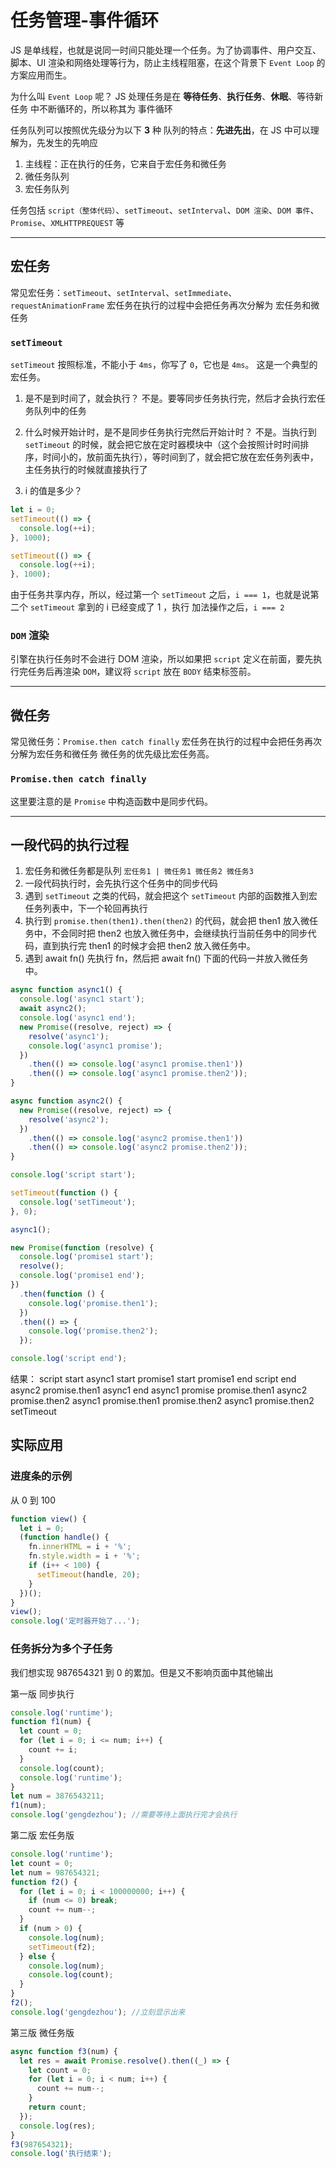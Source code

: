 # 任务管理-事件循环

JS 是单线程，也就是说同一时间只能处理一个任务。为了协调事件、用户交互、脚本、UI 渲染和网络处理等行为，防止主线程阻塞，在这个背景下 `Event Loop` 的方案应用而生。

为什么叫 `Event Loop` 呢？
JS 处理任务是在 **等待任务**、**执行任务**、**休眠**、等待新任务 中不断循环的，所以称其为 事件循环

任务队列可以按照优先级分为以下 **3** 种
队列的特点：**先进先出**，在 JS 中可以理解为，先发生的先响应

1. 主线程：正在执行的任务，它来自于宏任务和微任务
2. 微任务队列
3. 宏任务队列

任务包括 `script（整体代码）`、`setTimeout`、`setInterval`、`DOM 渲染`、`DOM 事件`、`Promise`、`XMLHTTPREQUEST` 等

---

## 宏任务

常见宏任务：`setTimeout`、`setInterval`、`setImmediate`、`requestAnimationFrame`
宏任务在执行的过程中会把任务再次分解为 宏任务和微任务

### `setTimeout`

`setTimeout` 按照标准，不能小于 `4ms`，你写了 `0`，它也是 `4ms`。
这是一个典型的宏任务。

1. 是不是到时间了，就会执行？
   不是。要等同步任务执行完，然后才会执行宏任务队列中的任务

2. 什么时候开始计时，是不是同步任务执行完然后开始计时？
   不是。当执行到 `setTimeout` 的时候，就会把它放在定时器模块中（这个会按照计时时间排序，时间小的，放前面先执行），等时间到了，就会把它放在宏任务列表中，主任务执行的时候就直接执行了

3. i 的值是多少？

```javascript
let i = 0;
setTimeout(() => {
  console.log(++i);
}, 1000);

setTimeout(() => {
  console.log(++i);
}, 1000);
```

由于任务共享内存，所以，经过第一个 `setTimeout` 之后，`i === 1`，也就是说第二个 `setTimeout` 拿到的 i 已经变成了 1 ，执行 加法操作之后，`i === 2`

### `DOM` 渲染

引擎在执行任务时不会进行 DOM 渲染，所以如果把 `script` 定义在前面，要先执行完任务后再渲染 `DOM`，建议将 `script` 放在 `BODY` 结束标签前。

<hr/>

## 微任务

常见微任务：`Promise.then catch finally`
宏任务在执行的过程中会把任务再次分解为宏任务和微任务
微任务的优先级比宏任务高。

### `Promise.then catch finally`

这里要注意的是 `Promise` 中构造函数中是同步代码。

<hr>

## 一段代码的执行过程

1. 宏任务和微任务都是队列 `宏任务1 | 微任务1 微任务2 微任务3`
2. 一段代码执行时，会先执行这个任务中的同步代码
3. 遇到 `setTimeout` 之类的代码，就会把这个 `setTimeout` 内部的函数推入到宏任务列表中，下一个轮回再执行
4. 执行到 `promise.then(then1).then(then2)` 的代码，就会把 then1 放入微任务中，不会同时把 then2 也放入微任务中，会继续执行当前任务中的同步代码，直到执行完 then1 的时候才会把 then2 放入微任务中。
5. 遇到 await fn() 先执行 fn，然后把 await fn() 下面的代码一并放入微任务中。

```typescript
async function async1() {
  console.log('async1 start');
  await async2();
  console.log('async1 end');
  new Promise((resolve, reject) => {
    resolve('async1');
    console.log('async1 promise');
  })
    .then(() => console.log('async1 promise.then1'))
    .then(() => console.log('async1 promise.then2'));
}

async function async2() {
  new Promise((resolve, reject) => {
    resolve('async2');
  })
    .then(() => console.log('async2 promise.then1'))
    .then(() => console.log('async2 promise.then2'));
}

console.log('script start');

setTimeout(function () {
  console.log('setTimeout');
}, 0);

async1();

new Promise(function (resolve) {
  console.log('promise1 start');
  resolve();
  console.log('promise1 end');
})
  .then(function () {
    console.log('promise.then1');
  })
  .then(() => {
    console.log('promise.then2');
  });

console.log('script end');
```

结果：
script start
async1 start
promise1 start
promise1 end
script end
async2 promise.then1
async1 end
async1 promise
promise.then1
async2 promise.then2
async1 promise.then1
promise.then2
async1 promise.then2
setTimeout

## 实际应用

### 进度条的示例

从 0 到 100

```javascript
function view() {
  let i = 0;
  (function handle() {
    fn.innerHTML = i + '%';
    fn.style.width = i + '%';
    if (i++ < 100) {
      setTimeout(handle, 20);
    }
  })();
}
view();
console.log('定时器开始了...');
```

### 任务拆分为多个子任务

我们想实现 987654321 到 0 的累加。但是又不影响页面中其他输出

第一版 同步执行

```javascript
console.log('runtime');
function f1(num) {
  let count = 0;
  for (let i = 0; i <= num; i++) {
    count += i;
  }
  console.log(count);
  console.log('runtime');
}
let num = 3876543211;
f1(num);
console.log('gengdezhou'); //需要等待上面执行完才会执行
```

第二版 宏任务版

```javascript
console.log('runtime');
let count = 0;
let num = 987654321;
function f2() {
  for (let i = 0; i < 100000000; i++) {
    if (num <= 0) break;
    count += num--;
  }
  if (num > 0) {
    console.log(num);
    setTimeout(f2);
  } else {
    console.log(num);
    console.log(count);
  }
}
f2();
console.log('gengdezhou'); //立刻显示出来
```

第三版 微任务版

```javascript
async function f3(num) {
  let res = await Promise.resolve().then((_) => {
    let count = 0;
    for (let i = 0; i < num; i++) {
      count += num--;
    }
    return count;
  });
  console.log(res);
}
f3(987654321);
console.log('执行结束');
```

